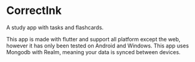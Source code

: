 # CorrectInk

A study app with tasks and flashcards. 

This app is made with flutter and support all platform except the web, however it has only been tested on Android and Windows.
This app uses Mongodb with Realm, meaning your data is synced between devices.

